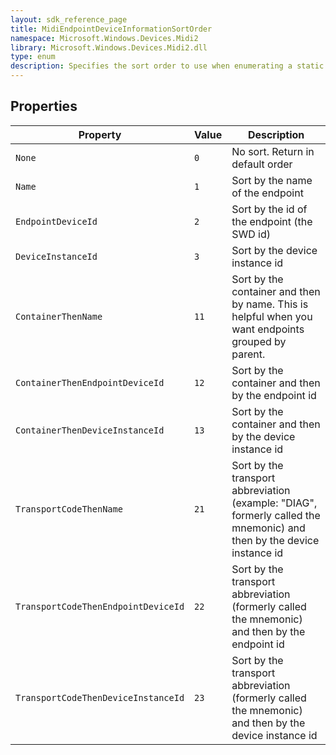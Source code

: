 ```yaml
---
layout: sdk_reference_page
title: MidiEndpointDeviceInformationSortOrder
namespace: Microsoft.Windows.Devices.Midi2
library: Microsoft.Windows.Devices.Midi2.dll
type: enum
description: Specifies the sort order to use when enumerating a static list of devices.
---
```


## Properties

| Property | Value | Description |
| --------------- | ---------- | ----------- |
| `None` | `0` | No sort. Return in default order |
| `Name` | `1` | Sort by the name of the endpoint |
| `EndpointDeviceId` | `2` | Sort by the id of the endpoint (the SWD id) |
| `DeviceInstanceId` | `3` | Sort by the device instance id |
| `ContainerThenName` | `11` | Sort by the container and then by name. This is helpful when you want endpoints grouped by parent. |
| `ContainerThenEndpointDeviceId` | `12` | Sort by the container and then by the endpoint id |
| `ContainerThenDeviceInstanceId` | `13` | Sort by the container and then by the device instance id |
| `TransportCodeThenName` | `21` | Sort by the transport abbreviation (example: "DIAG", formerly called the mnemonic) and then by the device instance id |
| `TransportCodeThenEndpointDeviceId` | `22` | Sort by the transport abbreviation (formerly called the mnemonic) and then by the endpoint id |
| `TransportCodeThenDeviceInstanceId` | `23` | Sort by the transport abbreviation (formerly called the mnemonic) and then by the device instance id |
